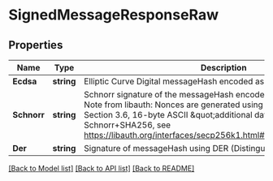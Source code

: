 # SignedMessageResponseRaw

## Properties

Name | Type | Description | Notes
------------ | ------------- | ------------- | -------------
**Ecdsa** | **string** | Elliptic Curve Digital messageHash encoded as a base64 string | [optional] 
**Schnorr** | **string** | Schnorr signature of the messageHash encoded as a base64 string, Note from libauth: Nonces are generated using RFC6979, where the Section 3.6, 16-byte ASCII \&quot;additional data\&quot; is set to Schnorr+SHA256, see https://libauth.org/interfaces/secp256k1.html#signmessagehashschnorr  | [optional] 
**Der** | **string** | Signature of messageHash using DER (Distinguished Encoding Rules)  | [optional] 

[[Back to Model list]](../README.md#documentation-for-models) [[Back to API list]](../README.md#documentation-for-api-endpoints) [[Back to README]](../README.md)


